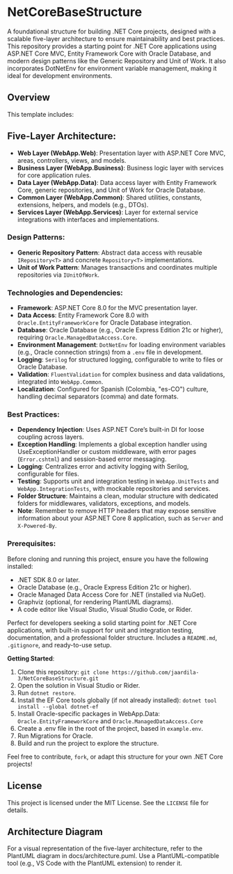 # NetCoreBaseStructure

A foundational structure for building .NET Core projects, designed with a scalable five-layer architecture to ensure maintainability and best practices. This repository provides a starting point for .NET Core applications using ASP.NET Core MVC, Entity Framework Core with Oracle Database, and modern design patterns like the Generic Repository and Unit of Work. It also incorporates DotNetEnv for environment variable management, making it ideal for development environments.

## Overview
This template includes:

## Five-Layer Architecture:

- **Web Layer (WebApp.Web)**: Presentation layer with ASP.NET Core MVC, areas, controllers, views, and models.
- **Business Layer (WebApp.Business)**: Business logic layer with services for core application rules.
- **Data Layer (WebApp.Data)**: Data access layer with Entity Framework Core, generic repositories, and Unit of Work for Oracle Database.
- **Common Layer (WebApp.Common)**: Shared utilities, constants, extensions, helpers, and models (e.g., DTOs).
- **Services Layer (WebApp.Services)**: Layer for external service integrations with interfaces and implementations.

### Design Patterns:
- **Generic Repository Pattern**: Abstract data access with reusable `IRepository<T>` and concrete `Repository<T>` implementations.
- **Unit of Work Pattern**: Manages transactions and coordinates multiple repositories via `IUnitOfWork`.

### Technologies and Dependencies:
- **Framework**: ASP.NET Core 8.0 for the MVC presentation layer.
- **Data Access**: Entity Framework Core 8.0 with `Oracle.EntityFrameworkCore` for Oracle Database integration.
- **Database**: Oracle Database (e.g., Oracle Express Edition 21c or higher), requiring `Oracle.ManagedDataAccess.Core`.
- **Environment Management**: `DotNetEnv` for loading environment variables (e.g., Oracle connection strings) from a `.env` file in development.
- **Logging**: `Serilog` for structured logging, configurable to write to files or Oracle Database.
- **Validation**: `FluentValidation` for complex business and data validations, integrated into `WebApp.Common`.
- **Localization**: Configured for Spanish (Colombia, "es-CO") culture, handling decimal separators (comma) and date formats.

### Best Practices:
- **Dependency Injection**: Uses ASP.NET Core’s built-in DI for loose coupling across layers.
- **Exception Handling**: Implements a global exception handler using UseExceptionHandler or custom middleware, with error pages (`Error.cshtml`) and session-based error messaging.
- **Logging**: Centralizes error and activity logging with Serilog, configurable for files.
- **Testing**: Supports unit and integration testing in `WebApp.UnitTests` and `WebApp.IntegrationTests`, with mockable repositories and services.
- **Folder Structure**: Maintains a clean, modular structure with dedicated folders for middlewares, validators, exceptions, and models.
- **Note**: Remember to remove HTTP headers that may expose sensitive information about your ASP.NET Core 8 application, such as `Server` and `X-Powered-By`. 

### Prerequisites:
Before cloning and running this project, ensure you have the following installed:

- .NET SDK 8.0 or later.
- Oracle Database (e.g., Oracle Express Edition 21c or higher).
- Oracle Managed Data Access Core for .NET (installed via NuGet).
- Graphviz (optional, for rendering PlantUML diagrams).
- A code editor like Visual Studio, Visual Studio Code, or Rider.

Perfect for developers seeking a solid starting point for .NET Core applications, with built-in support for unit and integration testing, documentation, and a professional folder structure. Includes a `README.md`, `.gitignore`, and ready-to-use setup.

**Getting Started**:
1. Clone this repository: `git clone https://github.com/jaardila-3/NetCoreBaseStructure.git`
2. Open the solution in Visual Studio or Rider.
3. Run `dotnet restore`.
4. Install the EF Core tools globally (if not already installed): `dotnet tool install --global dotnet-ef`
5. Install Oracle-specific packages in WebApp.Data: `Oracle.EntityFrameworkCore` and `Oracle.ManagedDataAccess.Core`
6. Create a .env file in the root of the project, based in `example.env`.
7. Run Migrations for Oracle.
8. Build and run the project to explore the structure.

Feel free to contribute, `fork`, or adapt this structure for your own .NET Core projects!

## License
This project is licensed under the MIT License. See the `LICENSE` file for details.

## Architecture Diagram
For a visual representation of the five-layer architecture, refer to the PlantUML diagram in docs/architecture.puml. Use a PlantUML-compatible tool (e.g., VS Code with the PlantUML extension) to render it.